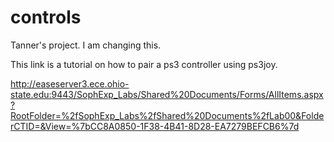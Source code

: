 # controls
Tanner's project. I am changing this.

This link is a tutorial on how to pair a ps3 controller using ps3joy.

http://easeserver3.ece.ohio-state.edu:9443/SophExp_Labs/Shared%20Documents/Forms/AllItems.aspx?RootFolder=%2fSophExp_Labs%2fShared%20Documents%2fLab00&FolderCTID=&View=%7bCC8A0850-1F38-4B41-8D28-EA7279BEFCB6%7d

